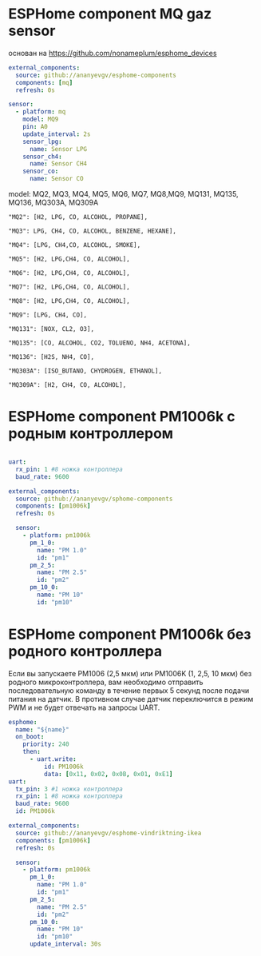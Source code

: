# ESPHome component MQ gaz sensor

основан на
https://github.com/nonameplum/esphome_devices

```yaml
external_components:
  source: github://ananyevgv/esphome-components
  components: [mq]
  refresh: 0s

sensor:
  - platform: mq
    model: MQ9
    pin: A0
    update_interval: 2s
    sensor_lpg:
      name: Sensor LPG
    sensor_ch4:
      name: Sensor CH4
    sensor_co:
      name: Sensor CO
```

model: MQ2, MQ3, MQ4, MQ5, MQ6, MQ7, MQ8,MQ9, MQ131, MQ135, MQ136, MQ303A, MQ309A

    "MQ2": [H2, LPG, CO, ALCOHOL, PROPANE],
    
    "MQ3": LPG, CH4, CO, ALCOHOL, BENZENE, HEXANE],
    
    "MQ4": [LPG, CH4,CO, ALCOHOL, SMOKE],
    
    "MQ5": [H2, LPG,CH4, CO, ALCOHOL],
    
    "MQ6": [H2, LPG,CH4, CO, ALCOHOL],
    
    "MQ7": [H2, LPG,CH4, CO, ALCOHOL],
    
    "MQ8": [H2, LPG,CH4, CO, ALCOHOL],
    
    "MQ9": [LPG, CH4, CO],
    
    "MQ131": [NOX, CL2, O3],
    
    "MQ135": [CO, ALCOHOL, CO2, TOLUENO, NH4, ACETONA],
    
    "MQ136": [H2S, NH4, CO],
    
    "MQ303A": [ISO_BUTANO, CHYDROGEN, ETHANOL],
    
    "MQ309A": [H2, CH4, CO, ALCOHOL],
    
# ESPHome component PM1006k с родным контроллером
```yaml

uart:
  rx_pin: 1 #8 ножка контроллера
  baud_rate: 9600

external_components:
  source: github://ananyevgv/sphome-components
  components: [pm1006k]
  refresh: 0s

  sensor:
    - platform: pm1006k
      pm_1_0:   
        name: "PM 1.0"
        id: "pm1"
      pm_2_5:
        name: "PM 2.5"
        id: "pm2"
      pm_10_0:
        name: "PM 10"
        id: "pm10"

```
# ESPHome component PM1006k без родного контроллера


Если вы запускаете PM1006 (2,5 мкм) или PM1006K (1, 2,5, 10 мкм) без родного микроконтроллера, вам необходимо отправить последовательную команду в течение первых 5 секунд после подачи питания на датчик. В противном случае датчик переключится в режим PWM и не будет отвечать на запросы UART. 

```yaml
esphome:
  name: "${name}"
  on_boot:
    priority: 240
    then:
      - uart.write:
          id: PM1006k
          data: [0x11, 0x02, 0x0B, 0x01, 0xE1]
uart:
  tx_pin: 3 #1 ножка контроллера
  rx_pin: 1 #8 ножка контроллера
  baud_rate: 9600
  id: PM1006k

external_components:
  source: github://ananyevgv/esphome-vindriktning-ikea
  components: [pm1006k]
  refresh: 0s

  sensor:
    - platform: pm1006k
      pm_1_0:   
        name: "PM 1.0"
        id: "pm1"
      pm_2_5:
        name: "PM 2.5"
        id: "pm2"
      pm_10_0:
        name: "PM 10"
        id: "pm10"
      update_interval: 30s
```
